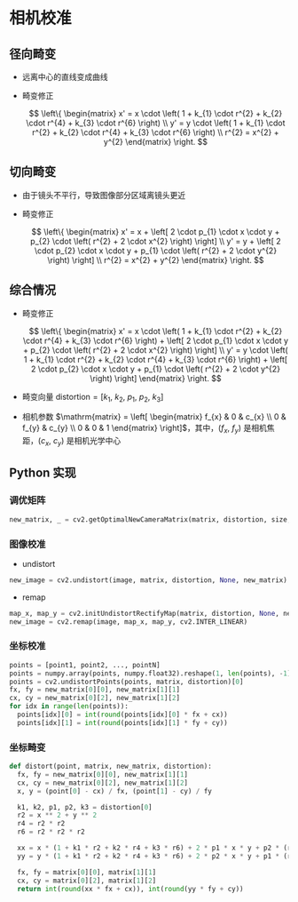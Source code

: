 # 相机校准

## 径向畸变

- 远离中心的直线变成曲线

- 畸变修正

  $$
  \left\{ \begin{matrix} x' = x \cdot \left( 1 + k_{1} \cdot r^{2} + k_{2} \cdot r^{4} + k_{3} \cdot r^{6} \right) \\ y' = y \cdot \left( 1 + k_{1} \cdot r^{2} + k_{2} \cdot r^{4} + k_{3} \cdot r^{6} \right) \\ r^{2} = x^{2} + y^{2} \end{matrix} \right.
  $$

## 切向畸变

- 由于镜头不平行，导致图像部分区域离镜头更近

- 畸变修正

  $$
  \left\{ \begin{matrix} x' = x + \left[ 2 \cdot p_{1} \cdot x \cdot y + p_{2} \cdot \left( r^{2} + 2 \cdot x^{2} \right) \right] \\ y' = y + \left[ 2 \cdot p_{2} \cdot x \cdot y + p_{1} \cdot \left( r^{2} + 2 \cdot y^{2} \right) \right] \\ r^{2} = x^{2} + y^{2} \end{matrix} \right.
  $$

## 综合情况

- 畸变修正

  $$
  \left\{ \begin{matrix} x' = x \cdot \left( 1 + k_{1} \cdot r^{2} + k_{2} \cdot r^{4} + k_{3} \cdot r^{6} \right) + \left[ 2 \cdot p_{1} \cdot x \cdot y + p_{2} \cdot \left( r^{2} + 2 \cdot x^{2} \right) \right] \\ y' = y \cdot \left( 1 + k_{1} \cdot r^{2} + k_{2} \cdot r^{4} + k_{3} \cdot r^{6} \right) + \left[ 2 \cdot p_{2} \cdot x \cdot y + p_{1} \cdot \left( r^{2} + 2 \cdot y^{2} \right) \right] \end{matrix} \right.
  $$

- 畸变向量 $\mathrm{distortion} = \left[ k_{1}, \ k_{2}, \ p_{1}, \ p_{2}, \ k_{3} \right]$

- 相机参数 $\mathrm{matrix} = \left[ \begin{matrix} f_{x} & 0 & c_{x} \\ 0 & f_{y} & c_{y} \\ 0 & 0 & 1 \end{matrix} \right]$，其中，$\left( f_{x}, \ f_{y} \right)$ 是相机焦距，$\left( c_{x}, \ c_{y} \right)$ 是相机光学中心

## $\mathrm{Python}$ 实现

### 调优矩阵

```python
new_matrix, _ = cv2.getOptimalNewCameraMatrix(matrix, distortion, size, 1, size)
```

### 图像校准

- $\mathrm{undistort}$

```python
new_image = cv2.undistort(image, matrix, distortion, None, new_matrix)
```

- $\mathrm{remap}$

```python
map_x, map_y = cv2.initUndistortRectifyMap(matrix, distortion, None, new_matrix, (width, height), cv2.CV_32FC1)
new_image = cv2.remap(image, map_x, map_y, cv2.INTER_LINEAR)
```

### 坐标校准

```python
points = [point1, point2, ..., pointN]
points = numpy.array(points, numpy.float32).reshape(1, len(points), -1)
points = cv2.undistortPoints(points, matrix, distortion)[0]
fx, fy = new_matrix[0][0], new_matrix[1][1]
cx, cy = new_matrix[0][2], new_matrix[1][2]
for idx in range(len(points)):
  points[idx][0] = int(round(points[idx][0] * fx + cx))
  points[idx][1] = int(round(points[idx][1] * fy + cy))
```

### 坐标畸变

```python
def distort(point, matrix, new_matrix, distortion):
  fx, fy = new_matrix[0][0], new_matrix[1][1]
  cx, cy = new_matrix[0][2], new_matrix[1][2]
  x, y = (point[0] - cx) / fx, (point[1] - cy) / fy

  k1, k2, p1, p2, k3 = distortion[0]
  r2 = x ** 2 + y ** 2
  r4 = r2 * r2
  r6 = r2 * r2 * r2

  xx = x * (1 + k1 * r2 + k2 * r4 + k3 * r6) + 2 * p1 * x * y + p2 * (r2 + 2 * x * x)
  yy = y * (1 + k1 * r2 + k2 * r4 + k3 * r6) + 2 * p2 * x * y + p1 * (r2 + 2 * y * y)

  fx, fy = matrix[0][0], matrix[1][1]
  cx, cy = matrix[0][2], matrix[1][2]
  return int(round(xx * fx + cx)), int(round(yy * fy + cy))
```